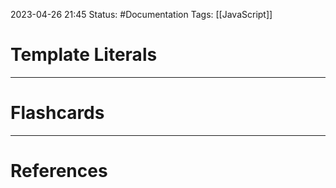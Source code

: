 2023-04-26 21:45
Status: #Documentation 
Tags: [[JavaScript]]

# Template Literals





___
# Flashcards



---
# References